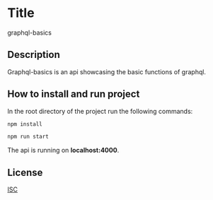 # Title

graphql-basics

## Description

Graphql-basics is an api showcasing the basic functions of graphql.

## How to install and run project

In the root directory of the project run the following commands:

```bash
npm install
```

```bash
npm run start
```

The api is running on <b>localhost:4000</b>.

## License

[ISC](https://choosealicense.com/licenses/isc/)

